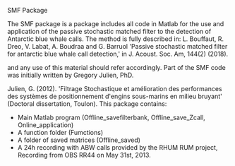 SMF Package

The SMF package is a package includes all code in Matlab for the use and application of the passive stochastic matched filter to the detection of Antarctic blue whale calls.
The method is fully described in:
 L. Bouffaut, R. Dreo, V. Labat, A. Boudraa and G. Barruol 'Passive stochastic matched filter for antarctic blue whale call detection,' in J. Acoust. Soc. Am, 144(2) (2018).

and any use of this material should refer accordingly. 
Part of the SMF code was initially written by Gregory Julien, PhD.


Julien, G. (2012). 'Filtrage Stochastique et amélioration des performances des systèmes de positionnement d'engins sous-marins en milieu bruyant' (Doctoral dissertation, Toulon).
This package contains:
- Main Matlab program (Offline_savefilterbank, Offline_save_Zcall, Online_application)
- A function folder (Fumctions)
- A folder of saved matrices (Offline_saved)
- A 24h recording with ABW calls provided by the RHUM RUM project,
  Recording from OBS RR44  on May 31st, 2013.
